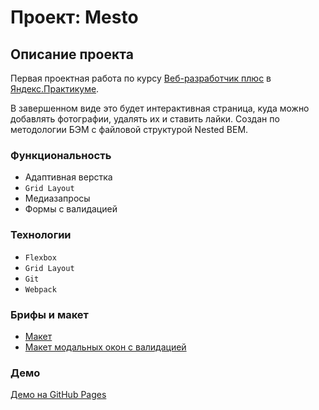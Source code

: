 # Проект: Mesto

## Описание проекта

Первая проектная работа по курсу [Веб-разработчик плюс](https://practicum.yandex.ru/profile/web-plus/) в [Яндекс.Практикуме](https://practicum.yandex.ru/).

В завершенном виде это будет интерактивная страница, куда можно добавлять фотографии, удалять их и ставить лайки. Создан по методологии БЭМ с файловой структурой Nested BEM.

### Функциональность

* Адаптивная верстка
* `Grid Layout`
* Медиазапросы
* Формы с валидацией

### Технологии

* `Flexbox`
* `Grid Layout`
* `Git`
* `Webpack`

### Брифы и макет

* [Макет](https://www.figma.com/file/2cn9N9jSkmxD84oJik7xL7/JavaScript.-Sprint-4?node-id=28212%3A326)
* [Макет модальных окон с валидацией](https://www.figma.com/file/kRVLKwYG3d1HGLvh7JFWRT/JavaScript.-Sprint-6?node-id=0%3A1)


### Демо

[Демо на GitHub Pages](https://elena-delikanova.github.io/mesto-project/index.html)
